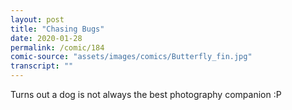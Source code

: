 ```yaml
---
layout: post
title: "Chasing Bugs"
date: 2020-01-28
permalink: /comic/184
comic-source: "assets/images/comics/Butterfly_fin.jpg"
transcript: ""
---
```


Turns out a dog is not always the best photography companion :P
